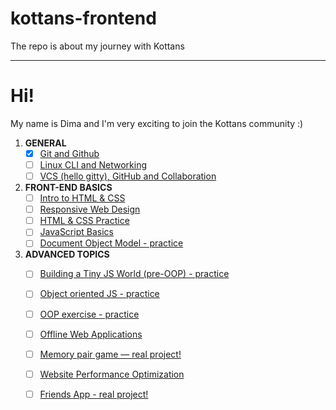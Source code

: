 # kottans-frontend
The repo is about my journey with Kottans

---
Hi!
===

My name is Dima and I'm very exciting to join the Kottans community :)



1. **GENERAL**
    - [x] [Git and Github](#1-git-and-github)
    - [ ] [Linux CLI and Networking](#2-linux-cli-and-networking)
    - [ ] [VCS (hello gitty), GitHub and Collaboration](#3-vcs-hello-gitty-github-and-collaboration)
  
2. **FRONT-END BASICS**
    - [ ] [Intro to HTML & CSS](#4-intro-to-html-css)
    - [ ] [Responsive Web Design](#5-responsive-web-design)
    - [ ] [HTML & CSS Practice](#6-html-css-practice)
    - [ ] [JavaScript Basics](#7-javascript-basics)
    - [ ] [Document Object Model - practice](#8-document-object-model-practice)
  
3. **ADVANCED TOPICS**
    - [ ] [Building a Tiny JS World (pre-OOP) - practice](#9-building-a-tiny-js-world-pre-oop-practice)
    - [ ] [Object oriented JS - practice](#10-object-oriented-js-practice)
    - [ ] [OOP exercise - practice](#11-oop-exercise-practice)
    - [ ] [Offline Web Applications](#12-offline-web-applications)
    - [ ] [Memory pair game — real project!](#13-memory-pair-game-real-project)
    - [ ] [Website Performance Optimization](#14-website-performance-optimization)
    - [ ] [Friends App - real project!](#15-friends-app-real-project)


